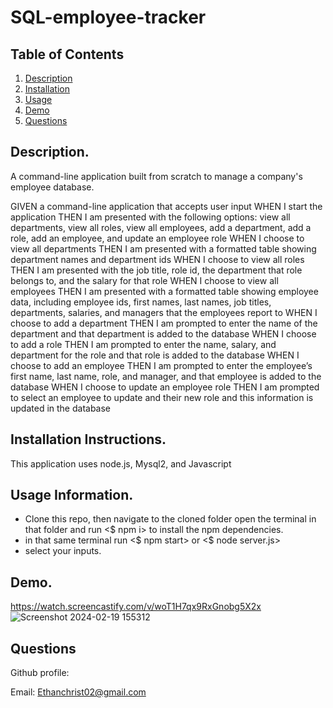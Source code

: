 # SQL-employee-tracker

## Table of Contents

1. [Description](https://github.com/EChrist01/SQL-employee-tracker#description)
2. [Installation](https://github.com/EChrist01/SQL-employee-tracker/blob/main/README.md#installation-instructions)
3. [Usage](https://github.com/EChrist01/SQL-employee-tracker/blob/main/README.md#usage-information)
4. [Demo](https://github.com/EChrist01/SQL-employee-tracker/blob/main/README.md#demo)
5. [Questions](https://github.com/EChrist01/SQL-employee-tracker/blob/main/README.md#questions)

## Description.
A command-line application built from scratch to manage a company's employee database.

GIVEN a command-line application that accepts user input
WHEN I start the application
THEN I am presented with the following options: view all departments, view all roles, view all employees, add a department, add a role, add an employee, and update an employee role
WHEN I choose to view all departments
THEN I am presented with a formatted table showing department names and department ids
WHEN I choose to view all roles
THEN I am presented with the job title, role id, the department that role belongs to, and the salary for that role
WHEN I choose to view all employees
THEN I am presented with a formatted table showing employee data, including employee ids, first names, last names, job titles, departments, salaries, and managers that the employees report to
WHEN I choose to add a department
THEN I am prompted to enter the name of the department and that department is added to the database
WHEN I choose to add a role
THEN I am prompted to enter the name, salary, and department for the role and that role is added to the database
WHEN I choose to add an employee
THEN I am prompted to enter the employee’s first name, last name, role, and manager, and that employee is added to the database
WHEN I choose to update an employee role
THEN I am prompted to select an employee to update and their new role and this information is updated in the database

## Installation Instructions.
This application uses node.js, Mysql2, and Javascript 

## Usage Information.
- Clone this repo, then navigate to the cloned folder open the terminal in that folder and run <$ npm i> to install the npm dependencies.
- in that same terminal run <$ npm start> or <$ node server.js>
- select your inputs.

## Demo.
https://watch.screencastify.com/v/woT1H7qx9RxGnobg5X2x
![Screenshot 2024-02-19 155312](https://github.com/EChrist01/SQL-employee-tracker/assets/146894896/16ec1d1e-6fce-4145-bdb4-06f21ff4a5a4)

## Questions
Github profile: 

Email: Ethanchrist02@gmail.com
